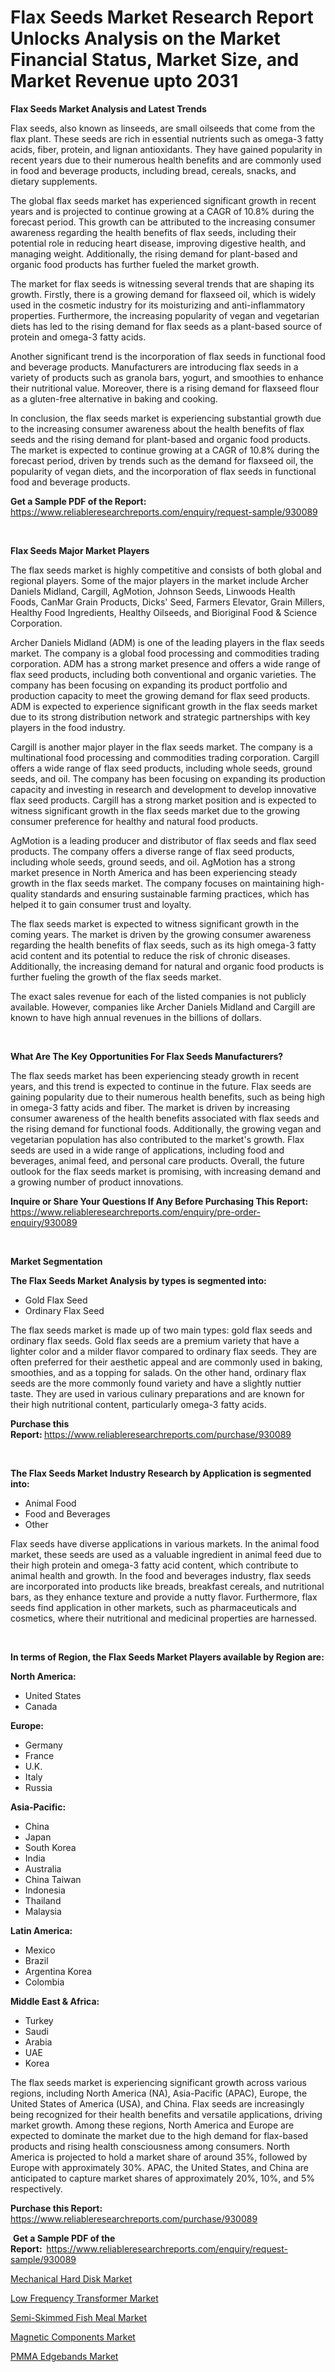 <p><h1>Flax Seeds Market Research Report Unlocks Analysis on the Market Financial Status, Market Size, and Market Revenue upto 2031</h1></p><p><strong>Flax Seeds Market Analysis and Latest Trends</strong></p>
<p><p>Flax seeds, also known as linseeds, are small oilseeds that come from the flax plant. These seeds are rich in essential nutrients such as omega-3 fatty acids, fiber, protein, and lignan antioxidants. They have gained popularity in recent years due to their numerous health benefits and are commonly used in food and beverage products, including bread, cereals, snacks, and dietary supplements.</p><p>The global flax seeds market has experienced significant growth in recent years and is projected to continue growing at a CAGR of 10.8% during the forecast period. This growth can be attributed to the increasing consumer awareness regarding the health benefits of flax seeds, including their potential role in reducing heart disease, improving digestive health, and managing weight. Additionally, the rising demand for plant-based and organic food products has further fueled the market growth.</p><p>The market for flax seeds is witnessing several trends that are shaping its growth. Firstly, there is a growing demand for flaxseed oil, which is widely used in the cosmetic industry for its moisturizing and anti-inflammatory properties. Furthermore, the increasing popularity of vegan and vegetarian diets has led to the rising demand for flax seeds as a plant-based source of protein and omega-3 fatty acids.</p><p>Another significant trend is the incorporation of flax seeds in functional food and beverage products. Manufacturers are introducing flax seeds in a variety of products such as granola bars, yogurt, and smoothies to enhance their nutritional value. Moreover, there is a rising demand for flaxseed flour as a gluten-free alternative in baking and cooking.</p><p>In conclusion, the flax seeds market is experiencing substantial growth due to the increasing consumer awareness about the health benefits of flax seeds and the rising demand for plant-based and organic food products. The market is expected to continue growing at a CAGR of 10.8% during the forecast period, driven by trends such as the demand for flaxseed oil, the popularity of vegan diets, and the incorporation of flax seeds in functional food and beverage products.</p></p>
<p><strong>Get a Sample PDF of the Report:&nbsp;</strong> <a href="https://www.reliableresearchreports.com/enquiry/request-sample/930089">https://www.reliableresearchreports.com/enquiry/request-sample/930089</a></p>
<p>&nbsp;</p>
<p><strong>Flax Seeds Major Market Players</strong></p>
<p><p>The flax seeds market is highly competitive and consists of both global and regional players. Some of the major players in the market include Archer Daniels Midland, Cargill, AgMotion, Johnson Seeds, Linwoods Health Foods, CanMar Grain Products, Dicks' Seed, Farmers Elevator, Grain Millers, Healthy Food Ingredients, Healthy Oilseeds, and Bioriginal Food & Science Corporation.</p><p>Archer Daniels Midland (ADM) is one of the leading players in the flax seeds market. The company is a global food processing and commodities trading corporation. ADM has a strong market presence and offers a wide range of flax seed products, including both conventional and organic varieties. The company has been focusing on expanding its product portfolio and production capacity to meet the growing demand for flax seed products. ADM is expected to experience significant growth in the flax seeds market due to its strong distribution network and strategic partnerships with key players in the food industry.</p><p>Cargill is another major player in the flax seeds market. The company is a multinational food processing and commodities trading corporation. Cargill offers a wide range of flax seed products, including whole seeds, ground seeds, and oil. The company has been focusing on expanding its production capacity and investing in research and development to develop innovative flax seed products. Cargill has a strong market position and is expected to witness significant growth in the flax seeds market due to the growing consumer preference for healthy and natural food products.</p><p>AgMotion is a leading producer and distributor of flax seeds and flax seed products. The company offers a diverse range of flax seed products, including whole seeds, ground seeds, and oil. AgMotion has a strong market presence in North America and has been experiencing steady growth in the flax seeds market. The company focuses on maintaining high-quality standards and ensuring sustainable farming practices, which has helped it to gain consumer trust and loyalty.</p><p>The flax seeds market is expected to witness significant growth in the coming years. The market is driven by the growing consumer awareness regarding the health benefits of flax seeds, such as its high omega-3 fatty acid content and its potential to reduce the risk of chronic diseases. Additionally, the increasing demand for natural and organic food products is further fueling the growth of the flax seeds market.</p><p>The exact sales revenue for each of the listed companies is not publicly available. However, companies like Archer Daniels Midland and Cargill are known to have high annual revenues in the billions of dollars.</p></p>
<p>&nbsp;</p>
<p><strong>What Are The Key Opportunities For Flax Seeds Manufacturers?</strong></p>
<p><p>The flax seeds market has been experiencing steady growth in recent years, and this trend is expected to continue in the future. Flax seeds are gaining popularity due to their numerous health benefits, such as being high in omega-3 fatty acids and fiber. The market is driven by increasing consumer awareness of the health benefits associated with flax seeds and the rising demand for functional foods. Additionally, the growing vegan and vegetarian population has also contributed to the market's growth. Flax seeds are used in a wide range of applications, including food and beverages, animal feed, and personal care products. Overall, the future outlook for the flax seeds market is promising, with increasing demand and a growing number of product innovations.</p></p>
<p><strong>Inquire or Share Your Questions If Any Before Purchasing This Report:</strong> <a href="https://www.reliableresearchreports.com/enquiry/pre-order-enquiry/930089">https://www.reliableresearchreports.com/enquiry/pre-order-enquiry/930089</a></p>
<p>&nbsp;</p>
<p><strong>Market Segmentation</strong></p>
<p><strong>The Flax Seeds Market Analysis by types is segmented into:</strong></p>
<p><ul><li>Gold Flax Seed</li><li>Ordinary Flax Seed</li></ul></p>
<p><p>The flax seeds market is made up of two main types: gold flax seeds and ordinary flax seeds. Gold flax seeds are a premium variety that have a lighter color and a milder flavor compared to ordinary flax seeds. They are often preferred for their aesthetic appeal and are commonly used in baking, smoothies, and as a topping for salads. On the other hand, ordinary flax seeds are the more commonly found variety and have a slightly nuttier taste. They are used in various culinary preparations and are known for their high nutritional content, particularly omega-3 fatty acids.</p></p>
<p><strong>Purchase this Report:&nbsp;</strong><a href="https://www.reliableresearchreports.com/purchase/930089">https://www.reliableresearchreports.com/purchase/930089</a></p>
<p>&nbsp;</p>
<p><strong>The Flax Seeds Market Industry Research by Application is segmented into:</strong></p>
<p><ul><li>Animal Food</li><li>Food and Beverages</li><li>Other</li></ul></p>
<p><p>Flax seeds have diverse applications in various markets. In the animal food market, these seeds are used as a valuable ingredient in animal feed due to their high protein and omega-3 fatty acid content, which contribute to animal health and growth. In the food and beverages industry, flax seeds are incorporated into products like breads, breakfast cereals, and nutritional bars, as they enhance texture and provide a nutty flavor. Furthermore, flax seeds find application in other markets, such as pharmaceuticals and cosmetics, where their nutritional and medicinal properties are harnessed.</p></p>
<p>&nbsp;</p>
<p><strong>In terms of Region, the Flax Seeds Market Players available by Region are:</strong></p>
<p>
    <p> <strong> North America: </strong>
        <ul>
            <li>United States</li>
            <li>Canada</li>
        </ul>
        </p> 
    <p> <strong> Europe: </strong>
        <ul>
            <li>Germany</li>
            <li>France</li>
            <li>U.K.</li>
            <li>Italy</li>
            <li>Russia</li>
        </ul>
        </p> 
    <p> <strong> Asia-Pacific: </strong>
        <ul>
            <li>China</li>
            <li>Japan</li>
            <li>South Korea</li>
            <li>India</li>
            <li>Australia</li>
            <li>China Taiwan</li>
            <li>Indonesia</li>
            <li>Thailand</li>
            <li>Malaysia</li>
        </ul>
        </p> 
    <p> <strong> Latin America: </strong>
        <ul>
            <li>Mexico</li>
            <li>Brazil</li>
            <li>Argentina Korea</li>
            <li>Colombia</li>
        </ul>
        </p> 
    <p> <strong> Middle East & Africa: </strong>
        <ul>
            <li>Turkey</li>
            <li>Saudi</li>
            <li>Arabia</li>
            <li>UAE</li>
            <li>Korea</li>
        </ul>
    </p>
    </p>
<p><p>The flax seeds market is experiencing significant growth across various regions, including North America (NA), Asia-Pacific (APAC), Europe, the United States of America (USA), and China. Flax seeds are increasingly being recognized for their health benefits and versatile applications, driving market growth. Among these regions, North America and Europe are expected to dominate the market due to the high demand for flax-based products and rising health consciousness among consumers. North America is projected to hold a market share of around 35%, followed by Europe with approximately 30%. APAC, the United States, and China are anticipated to capture market shares of approximately 20%, 10%, and 5% respectively.</p></p>
<p><strong>Purchase this Report: </strong><a href="https://www.reliableresearchreports.com/purchase/930089">https://www.reliableresearchreports.com/purchase/930089</a></p>
<p>&nbsp;<strong>Get a Sample PDF of the Report:&nbsp;&nbsp;</strong><a href="https://www.reliableresearchreports.com/enquiry/request-sample/930089">https://www.reliableresearchreports.com/enquiry/request-sample/930089</a></p>
<p><strong></strong></p>
<p><p><a href="https://medium.com/p/91157e19604c/edit">Mechanical Hard Disk Market</a></p><p><a href="https://medium.com/@samanthamills76/low-frequency-transformer-nbsp-market-focuses-on-market-share-size-and-projected-forecast-till-aa3719fbead2">Low Frequency Transformer Market</a></p><p><a href="https://github.com/jaidynmorantestelletmjzya/Market-Research-Report-List-1/blob/main/semi-skimmed-fish-meal-market.md">Semi-Skimmed Fish Meal Market</a></p><p><a href="https://medium.com/@jeremyking767/magnetic-components-market-share-evolution-and-market-growth-trends-2024-2031-230304af656e">Magnetic Components Market</a></p><p><a href="https://github.com/myacatherineblakecaczo9vcsw/Market-Research-Report-List-1/blob/main/pmma-edgebands-market.md">PMMA Edgebands Market</a></p></p>